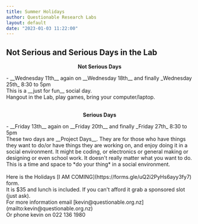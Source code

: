 ```yaml
---
title: Summer Holidays
author: Questionable Research Labs
layout: default
date: "2023-01-03 11:22:00"
---
```


## Not Serious and Serious Days in the Lab ##

<p align="center"><b>Not Serious Days</b></p>
 - __Wednesday 11th__ again on __Wednesday 18th__ and finally _Wednesday 25th_  8:30 to 5pm<br> 
This is a __just for fun__ social day.<br>
Hangout in the Lab, play games, bring your computer/laptop.<br><br>

<p align="center"><b>Serious Days</b></p>
- __Friday 13th__ again on __Friday 20th__ and finally _Friday 27th_  8:30 to 5pm<br> 
These two days are __Project Days__. They are for those who have things they want to do/or have things they are working on, and enjoy doing it in a social environment. It might be coding, or electronics or general making or designing or even school work. It doesn't really matter what you want to do. This is a time and space to *do your thing* in a social environment.
<br>
<br>
Here is the Holidays [I AM COMING](https://forms.gle/uQ2i2PyHs6ayy3fy7) form.<br>
It is $35 and lunch is included. If you can't afford it grab a sponsored slot (just ask).<br>
For more information email [kevin@questionable.org.nz](mailto:kevin@questionable.org.nz)<br> 
Or phone kevin on 022 136 1980
